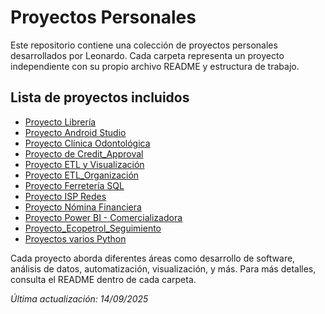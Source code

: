 
# Proyectos Personales

Este repositorio contiene una colección de proyectos personales desarrollados por Leonardo. Cada carpeta representa un proyecto independiente con su propio archivo README y estructura de trabajo.

## Lista de proyectos incluidos

- [Proyecto Librería](https://github.com/LeonardoTorres04/Proyectos-Personales/tree/main/Proyecto%20Librería)
- [Proyecto Android Studio](https://github.com/LeonardoTorres04/Proyectos-Personales/tree/main/Proyecto%20Android%20Studio)
- [Proyecto Clínica Odontológica](https://github.com/LeonardoTorres04/Proyectos-Personales/tree/main/Proyecto%20Clínica%20Odontológica)
- [Proyecto de Credit_Approval](https://github.com/LeonardoTorres04/Proyectos-Personales/tree/main/Proyecto%20de%20Credit_Approval)
- [Proyecto ETL y Visualización](https://github.com/LeonardoTorres04/Proyectos-Personales/tree/main/Proyecto%20ETL%20y%20Visualización)
- [Proyecto ETL_Organización](https://github.com/LeonardoTorres04/Proyectos-Personales/tree/main/Proyecto%20ETL_Organización)
- [Proyecto Ferretería SQL](https://github.com/LeonardoTorres04/Proyectos-Personales/tree/main/Proyecto%20Ferretería%20SQL)
- [Proyecto ISP Redes](https://github.com/LeonardoTorres04/Proyectos-Personales/tree/main/Proyecto%20ISP%20Redes)
- [Proyecto Nómina Financiera](https://github.com/LeonardoTorres04/Proyectos-Personales/tree/main/Proyecto%20Nómina%20Financiera)
- [Proyecto Power BI - Comercializadora](https://github.com/LeonardoTorres04/Proyectos-Personales/tree/main/Proyecto%20Power%20BI%20-%20Comercializadora)
- [Proyecto_Ecopetrol_Seguimiento](https://github.com/LeonardoTorres04/Proyectos-Personales/tree/main/Proyecto_Ecopetrol_Seguimiento)
- [Proyectos varios Python](https://github.com/LeonardoTorres04/Proyectos-Personales/tree/main/Proyectos%20varios%20Python)


Cada proyecto aborda diferentes áreas como desarrollo de software, análisis de datos, automatización, visualización, y más. Para más detalles, consulta el README dentro de cada carpeta.

_Última actualización: 14/09/2025_
